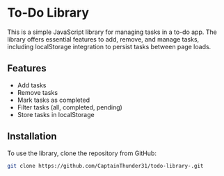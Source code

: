 # To-Do Library

This is a simple JavaScript library for managing tasks in a to-do app. The library offers essential features to add, remove, and manage tasks, including localStorage integration to persist tasks between page loads.

## Features

- Add tasks
- Remove tasks
- Mark tasks as completed
- Filter tasks (all, completed, pending)
- Store tasks in localStorage

## Installation

To use the library, clone the repository from GitHub:

```bash
git clone https://github.com/CaptainThunder31/todo-library-.git
